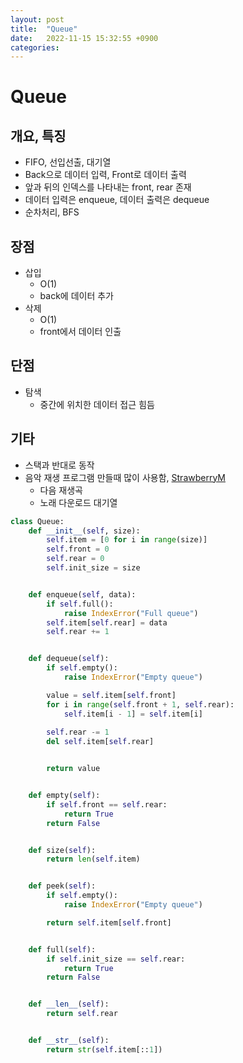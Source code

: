 ```yaml
---
layout: post
title:  "Queue"
date:   2022-11-15 15:32:55 +0900
categories:
---
```

# Queue

## 개요, 특징
* FIFO, 선입선출, 대기열
* Back으로 데이터 입력, Front로 데이터 출력
* 앞과 뒤의 인덱스를 나타내는 front, rear 존재
* 데이터 입력은 enqueue, 데이터 출력은 dequeue
* 순차처리, BFS

## 장점
*  삽입 
    - O(1)
    - back에 데이터 추가
* 삭제
    - O(1)
    - front에서 데이터 인출
## 단점
* 탐색
    - 중간에 위치한 데이터 접근 힘듬

## 기타
* 스택과 반대로 동작
* 음악 재생 프로그램 만들때 많이 사용함, [StrawberryM](https://github.com/lcw3176/StrawberryM)
    - 다음 재생곡
    - 노래 다운로드 대기열

```python
class Queue:
    def __init__(self, size):
        self.item = [0 for i in range(size)]
        self.front = 0
        self.rear = 0
        self.init_size = size


    def enqueue(self, data):
        if self.full():
            raise IndexError("Full queue")
        self.item[self.rear] = data
        self.rear += 1


    def dequeue(self):
        if self.empty():
            raise IndexError("Empty queue")

        value = self.item[self.front]
        for i in range(self.front + 1, self.rear):
            self.item[i - 1] = self.item[i]
        
        self.rear -= 1
        del self.item[self.rear]


        return value


    def empty(self):
        if self.front == self.rear:
            return True
        return False


    def size(self):
        return len(self.item)


    def peek(self):
        if self.empty():
            raise IndexError("Empty queue")

        return self.item[self.front]


    def full(self):
        if self.init_size == self.rear:
            return True
        return False


    def __len__(self):
        return self.rear


    def __str__(self):
        return str(self.item[::1])
```
